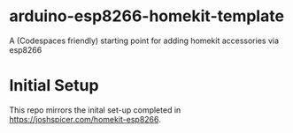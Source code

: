 # arduino-esp8266-homekit-template

A (Codespaces friendly) starting point for adding homekit accessories via esp8266

# Initial Setup 

This repo mirrors the inital set-up completed in https://joshspicer.com/homekit-esp8266.